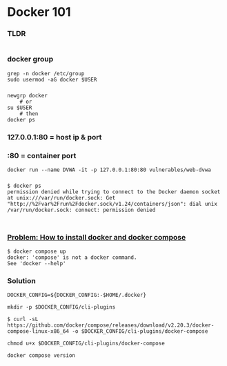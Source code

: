 # Docker 101

### TLDR
```

```
### docker group
```
grep -n docker /etc/group
sudo usermod -aG docker $USER
```
### 
```
newgrp docker
    # or
su $USER
    # then
docker ps
```
### 127.0.0.1:80 = host ip & port
### :80 = container port
```
docker run --name DVWA -it -p 127.0.0.1:80:80 vulnerables/web-dvwa
```

### 
```
$ docker ps
permission denied while trying to connect to the Docker daemon socket at unix:///var/run/docker.sock: Get "http://%2Fvar%2Frun%2Fdocker.sock/v1.24/containers/json": dial unix /var/run/docker.sock: connect: permission denied
```
### 
```

```
### [Problem: How to install docker and docker compose](https://askubuntu.com/questions/1424118/how-to-install-docker-and-docker-compose-on-ubutntu-22-04)
```
$ docker compose up
docker: 'compose' is not a docker command.
See 'docker --help'
```
### Solution
```
DOCKER_CONFIG=${DOCKER_CONFIG:-$HOME/.docker}

mkdir -p $DOCKER_CONFIG/cli-plugins

$ curl -sL https://github.com/docker/compose/releases/download/v2.20.3/docker-compose-linux-x86_64 -o $DOCKER_CONFIG/cli-plugins/docker-compose

chmod u+x $DOCKER_CONFIG/cli-plugins/docker-compose

docker compose version
```
### 
```

```
### 
```

```
### 
```

```
### 
```

```
